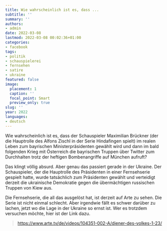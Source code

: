 ```yaml
---
title: Wie wahrscheinlich ist es, dass ...
subtitle: ''
summary: ''
authors:
- admin
date: 2022-03-08
lastmod: 2022-03-08 00:02:36+01:00
categories:
- facebook
tags:
- politik
- schauspielerei
- fernsehen
- satire
- ukraine
featured: false
image:
  placement: 1
  caption: ''
  focal_point: Smart
  preview_only: true
slug: ''
year: 2022
languages:
- deutsch
---
```


Wie wahrscheinlich ist es, dass der Schauspieler Maximilian Brückner (der die Hauptrolle des Alfons Zischl in der Serie Hindafingen spielt) im realen Leben zum bayrischen Ministerpräsidenten gewählt wird und dann im bald folgenden Krieg mit Österreich die bayrischen Truppen über Twitter zum Durchhalten trotz der heftigen Bombenangriffe auf München aufruft?

Das klingt völlig absurd. Aber genau das passiert gerade in der Ukraine. Der Schauspieler, der die Hauptrolle des Präsidenten in einer Fernsehserie gespielt hatte, wurde tatsächlich zum Präsidenten gewählt und verteidigt derzeit die ukrainische Demokratie gegen die übermächtigen russischen Truppen von Kiew aus.  

Die Fernsehserie, die all das ausgelöst hat, ist derzeit auf Arte zu sehen. Die Serie ist nicht einmal schlecht. Aber irgendwie fällt es schwer darüber zu lachen, jetzt wo die Lage in der Ukraine so ernst ist. Wer es trotzdem versuchen möchte, hier ist der Link dazu.
> https://www.arte.tv/de/videos/104351-002-A/diener-des-volkes-1-23/